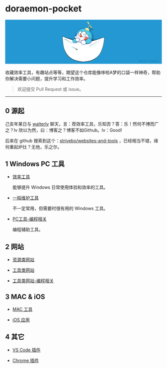 # doraemon-pocket

![logo](./assets/pic/doraemon-pocket-dc-256.png)

收藏效率工具，有趣站点等等，期望这个仓库能像哆啦A梦的口袋一样神奇，帮助你解决需要小问题，提升学习和工作效率。

> 欢迎提交 Pull Request 或 issue。

---

## 0 源起

己亥年某日与 [walterlv](https://blog.walterlv.com/) 聊天，言：荐效率工具，乐知否？答：乐！然何不博而广之？lv 欣以为然，曰：博客之？博客不如Github。lv：Good!

后来在 github 搜索到这个：[strivebo/websites-and-tools](https://github.com/strivebo/websites-and-tools) ，已经相当不错，缘何重起炉灶？无他，乐之尔。

## 1 Windows PC 工具

* [效率工具](./Tool-PC-Windows-效率工具.md)

    能够提升 Windows 日常使用体验和效率的工具。

* [一般维护工具](./Tool-PC-Windows.md)

    不一定常用，但需要时很有用的 Windows 工具。

* [PC工具-编程相关](./Tool-PC-Windows-Programer.md)

    编程辅助工具。

## 2 网站

* [资源类网站](./Website-Resource.md)

* [工具类网站](./Website-Tool.md)

* [工具类网站-编程相关](./Website-Tool-Programer.md)

## 3 MAC & iOS

* [MAC 工具](./Tool-PC-MAC.md)

* [iOS 应用](./App-iOS.md)

## 4 其它

* [VS Code 插件](./VSCode-Extension.md)

* [Chrome 插件](./Chrome-Extension.md)
